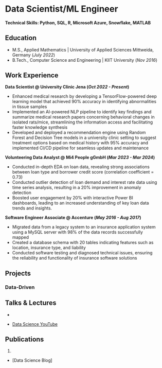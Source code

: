 # Data Scientist/ML Engineer

#### Technical Skills: Python, SQL, R, Microsoft Azure, Snowflake, MATLAB

## Education							       		
- M.S., Applied Mathematics	| University of Applied Sciences Mittweida, Germany	(_July 2022_)		        		
- B.Tech., Computer Science and Engineering | KIIT University (_Nov 2016_)

## Work Experience
**Data Scientist @ University Clinic Jena (_Oct 2022 - Present_)**
- Enhanced medical research by developing a TensorFlow-powered deep learning model that achieved 90% accuracy in identifying abnormalities in tissue samples
- Implemented an Al-powered NLP pipeline to identify key findings and summarize medical research papers concerning behavioral changes in isolated rats/mice, streamlining the information access and facilitating faster knowledge synthesis
- Developed and deployed a recommendation engine using Random Forest and Decision Tree models in a university clinic setting to suggest treatment options based on medical history with 95% accuracy and implemented CI/CD pipeline for seamless updates and maintenance

**Volunteering Data Analyst @ Mi4 People gGmbH (_Mar 2023 - Mar 2024_)**
- Conducted in-depth EDA on loan data, revealing strong associations between loan type and borrower credit score (correlation coefficient = 0.73)
- Conducted outlier detection of loan demand and interest rate data using time series analysis, resulting in a 20% improvement in anomaly detection
- Boosted user engagement by 20% with interactive Power BI dashboards, leading to an increased understanding of key loan data trends and insights.

**Software Engineer Associate @ Accenture (_May 2016 - Aug 2017_)** 
- Migrated data from a legacy system to an insurance application system using a MySQL server with 98% of the data records successfully mapped
- Created a database schema with 20 tables indicating features such as location, insurance type, and liability
- Conducted software testing and diagnosed technical issues, ensuring the reliability and functionality of insurance software solutions

## Projects
### Data-Driven 
## Talks & Lectures
- 

- [Data Science YouTube](https://www.youtube.com/channel/UCa9gErQ9AE5jT2DZLjXBIdA)

## Publications
1. 
- [Data Science Blog]
